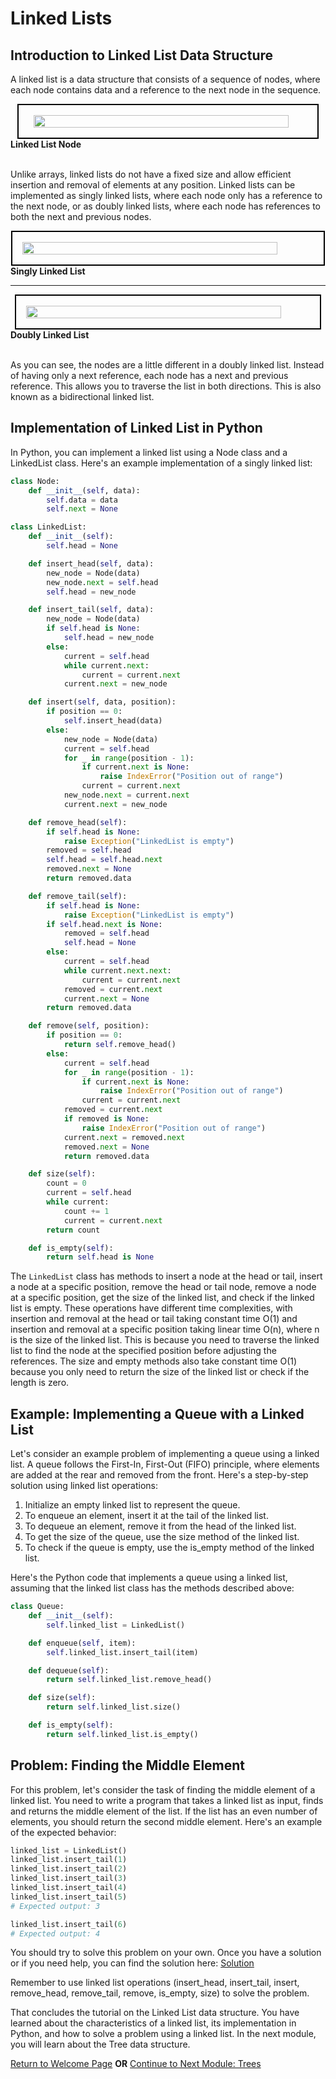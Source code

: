 # Linked Lists

## Introduction to Linked List Data Structure

A linked list is a data structure that consists of a sequence of nodes, where each node contains data and a reference to the next node in the sequence.

<picture style="width: 100%; display: flex; justify-content: center;">
    <img src="images/linked-list-node-diagram.jpg" style="border:2px black solid; padding: 1rem 0rem 1rem 1.5rem; width: 90%;">
</picture>
<label><strong>Linked List Node</strong></label>
<br /><br />

Unlike arrays, linked lists do not have a fixed size and allow efficient insertion and removal of elements at any position. Linked lists can be implemented as singly linked lists, where each node only has a reference to the next node, or as doubly linked lists, where each node has references to both the next and previous nodes.

<picture style="width: 100%; display: flex; justify-content: center;">
    <img src="images/linked-list-diagram.jpg" style="border:2px black solid; padding: 1rem 1.75rem 1rem 1rem; width: 90%;">
</picture>
<label><strong>Singly Linked List</strong></label>
<br />
<hr />
<picture style="width: 100%; display: flex; justify-content: center;">
    <img src="images/doubly-linked-list-diagram.jpg" style="border:2px black solid; padding: 1rem 1rem 1rem 1rem; width: 90%;">
</picture>
<label><strong>Doubly Linked List</strong></label>
<br /><br />

As you can see, the nodes are a little different in a doubly linked list. Instead of having only a next reference, each node has a next and previous reference. This allows you to traverse the list in both directions. This is also known as a bidirectional linked list.

## Implementation of Linked List in Python

In Python, you can implement a linked list using a Node class and a LinkedList class. Here's an example implementation of a singly linked list:

```python
class Node:
    def __init__(self, data):
        self.data = data
        self.next = None

class LinkedList:
    def __init__(self):
        self.head = None

    def insert_head(self, data):
        new_node = Node(data)
        new_node.next = self.head
        self.head = new_node

    def insert_tail(self, data):
        new_node = Node(data)
        if self.head is None:
            self.head = new_node
        else:
            current = self.head
            while current.next:
                current = current.next
            current.next = new_node

    def insert(self, data, position):
        if position == 0:
            self.insert_head(data)
        else:
            new_node = Node(data)
            current = self.head
            for _ in range(position - 1):
                if current.next is None:
                    raise IndexError("Position out of range")
                current = current.next
            new_node.next = current.next
            current.next = new_node

    def remove_head(self):
        if self.head is None:
            raise Exception("LinkedList is empty")
        removed = self.head
        self.head = self.head.next
        removed.next = None
        return removed.data

    def remove_tail(self):
        if self.head is None:
            raise Exception("LinkedList is empty")
        if self.head.next is None:
            removed = self.head
            self.head = None
        else:
            current = self.head
            while current.next.next:
                current = current.next
            removed = current.next
            current.next = None
        return removed.data

    def remove(self, position):
        if position == 0:
            return self.remove_head()
        else:
            current = self.head
            for _ in range(position - 1):
                if current.next is None:
                    raise IndexError("Position out of range")
                current = current.next
            removed = current.next
            if removed is None:
                raise IndexError("Position out of range")
            current.next = removed.next
            removed.next = None
            return removed.data

    def size(self):
        count = 0
        current = self.head
        while current:
            count += 1
            current = current.next
        return count

    def is_empty(self):
        return self.head is None
```

The `LinkedList` class has methods to insert a node at the head or tail, insert a node at a specific position, remove the head or tail node, remove a node at a specific position, get the size of the linked list, and check if the linked list is empty. These operations have different time complexities, with insertion and removal at the head or tail taking constant time O(1) and insertion and removal at a specific position taking linear time O(n), where n is the size of the linked list. This is because you need to traverse the linked list to find the node at the specified position before adjusting the references. The size and empty methods also take constant time O(1) because you only need to return the size of the linked list or check if the length is zero.

## Example: Implementing a Queue with a Linked List

Let's consider an example problem of implementing a queue using a linked list. A queue follows the First-In, First-Out (FIFO) principle, where elements are added at the rear and removed from the front. Here's a step-by-step solution using linked list operations:

1. Initialize an empty linked list to represent the queue.
2. To enqueue an element, insert it at the tail of the linked list.
3. To dequeue an element, remove it from the head of the linked list.
4. To get the size of the queue, use the size method of the linked list.
5. To check if the queue is empty, use the is_empty method of the linked list.

Here's the Python code that implements a queue using a linked list, assuming that the linked list class has the methods described above:

```python
class Queue:
    def __init__(self):
        self.linked_list = LinkedList()

    def enqueue(self, item):
        self.linked_list.insert_tail(item)

    def dequeue(self):
        return self.linked_list.remove_head()

    def size(self):
        return self.linked_list.size()

    def is_empty(self):
        return self.linked_list.is_empty()

```

## Problem: Finding the Middle Element

For this problem, let's consider the task of finding the middle element of a linked list. You need to write a program that takes a linked list as input, finds and returns the middle element of the list. If the list has an even number of elements, you should return the second middle element. Here's an example of the expected behavior:

```python
linked_list = LinkedList()
linked_list.insert_tail(1)
linked_list.insert_tail(2)
linked_list.insert_tail(3)
linked_list.insert_tail(4)
linked_list.insert_tail(5)
# Expected output: 3

linked_list.insert_tail(6)
# Expected output: 4
```

You should try to solve this problem on your own. Once you have a solution or if you need help, you can find the solution here: [Solution](./python%20files/linked-list-solution.py)

Remember to use linked list operations (insert_head, insert_tail, insert, remove_head, remove_tail, remove, is_empty, size) to solve the problem.

That concludes the tutorial on the Linked List data structure. You have learned about the characteristics of a linked list, its implementation in Python, and how to solve a problem using a linked list. In the next module, you will learn about the Tree data structure.

[Return to Welcome Page](./0-welcome.md)
<strong>OR</strong>
[Continue to Next Module: Trees](./3-tree.md)
